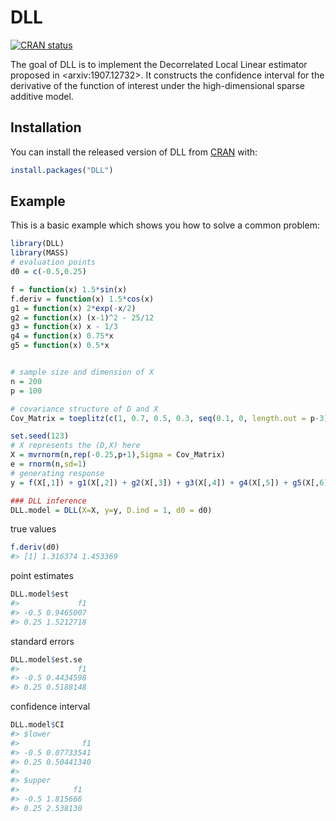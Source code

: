 
<!-- README.md is generated from README.Rmd. Please edit that file -->

# DLL

<!-- badges: start -->

[![CRAN
status](https://www.r-pkg.org/badges/version/DLL)](https://CRAN.R-project.org/package=DLL)
<!-- badges: end -->

The goal of DLL is to implement the Decorrelated Local Linear estimator
proposed in &lt;arxiv:1907.12732&gt;. It constructs the confidence
interval for the derivative of the function of interest under the
high-dimensional sparse additive model.

## Installation

You can install the released version of DLL from
[CRAN](https://CRAN.R-project.org) with:

``` r
install.packages("DLL")
```

## Example

This is a basic example which shows you how to solve a common problem:

``` r
library(DLL)
library(MASS)
# evaluation points
d0 = c(-0.5,0.25)

f = function(x) 1.5*sin(x)
f.deriv = function(x) 1.5*cos(x)
g1 = function(x) 2*exp(-x/2)
g2 = function(x) (x-1)^2 - 25/12
g3 = function(x) x - 1/3
g4 = function(x) 0.75*x
g5 = function(x) 0.5*x


# sample size and dimension of X
n = 200
p = 100

# covariance structure of D and X
Cov_Matrix = toeplitz(c(1, 0.7, 0.5, 0.3, seq(0.1, 0, length.out = p-3)))

set.seed(123)
# X represents the (D,X) here
X = mvrnorm(n,rep(-0.25,p+1),Sigma = Cov_Matrix)
e = rnorm(n,sd=1)
# generating response
y = f(X[,1]) + g1(X[,2]) + g2(X[,3]) + g3(X[,4]) + g4(X[,5]) + g5(X[,6]) + e

### DLL inference
DLL.model = DLL(X=X, y=y, D.ind = 1, d0 = d0)
```

true values

``` r
f.deriv(d0)
#> [1] 1.316374 1.453369
```

point estimates

``` r
DLL.model$est
#>             f1
#> -0.5 0.9465007
#> 0.25 1.5212718
```

standard errors

``` r
DLL.model$est.se
#>             f1
#> -0.5 0.4434598
#> 0.25 0.5188148
```

confidence interval

``` r
DLL.model$CI
#> $lower
#>              f1
#> -0.5 0.07733541
#> 0.25 0.50441340
#> 
#> $upper
#>            f1
#> -0.5 1.815666
#> 0.25 2.538130
```
